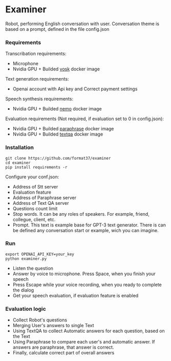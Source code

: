 # Examiner
Robot, performing English conversation with user. Conversation theme is based on a prompt, defined in the file config.json
### Requirements
Transcribation requirements:  
* Microphone  
* Nvidia GPU + Builded [vosk](https://github.com/format37/stt) docker image  
  
Text generation requirements:  
* Openai account with Api key and Correct payment settings  
  
Speech synthesis requirements:
* Nvidia GPU + Builded [nemo](https://github.com/format37/tts/tree/main/nemo) docker image  
  
Evaluation requirements (Not required, if evaluation set to 0 in config.json):  
* Nvidia GPU + Builded [paraphrase](https://github.com/format37/nlp) docker image  
* Nvidia GPU + Builded [textqa](https://github.com/format37/nlp) docker image  
### Installation
```
git clone https://github.com/format37/examiner
cd examiner
pip install requirements -r
```
Configure your conf.json:
* Address of Stt server
* Evaluation feature
* Address of Paraphrase server
* Address of Text QA server
* Questions count limit
* Stop words. It can be any roles of speakers. For example, friend, collegue, client, etc.
* Prompt. This text is example base for GPT-3 text generator. There is can be defined any conversation start or example, wich you can imagine.
### Run
```
export OPENAI_API_KEY=your_key
python examiner.py
```
* Listen the question  
* Answer by voice to microphone. Press Space, when you finish your speech  
* Press Escape while your voice recording, when you ready to complete the dialog  
* Get your speech evaluation, if evaluation feature is enabled
### Evaluation logic
* Collect Robot's questions
* Merging User's answers to single Text
* Using TextQA to collect Automatic answers for each question, based on the Text
* Using Paraphrase to compare each user's and automatic answer. If answers are paraphrase, that answer is correct.
* Finally, calculate correct part of overall answers
